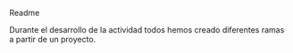 Readme

Durante el desarrollo de la actividad todos hemos creado diferentes ramas a partir de un proyecto.
